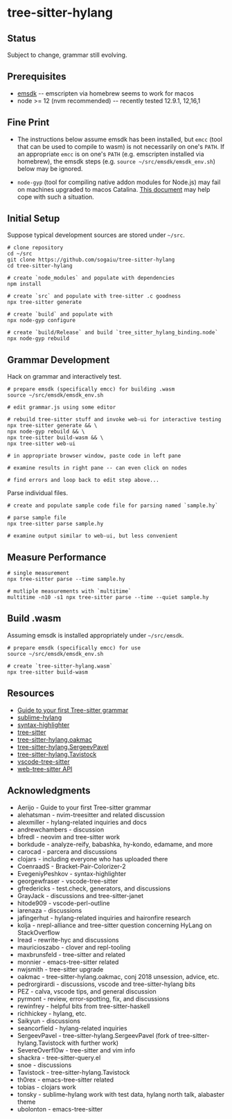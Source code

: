 # tree-sitter-hylang

## Status

Subject to change, grammar still evolving.

## Prerequisites

* [emsdk](https://emscripten.org/docs/getting_started/downloads.html#installation-instructions) -- emscripten via homebrew seems to work for macos
* node >= 12 (nvm recommended) -- recently tested 12.9.1, 12,16,1

## Fine Print

* The instructions below assume emsdk has been installed, but `emcc` (tool that can be used to compile to wasm) is not necessarily on one's `PATH`.  If an appropriate `emcc` is on one's `PATH` (e.g. emscripten installed via homebrew), the emsdk steps (e.g. `source ~/src/emsdk/emsdk_env.sh`) below may be ignored.

* `node-gyp` (tool for compiling native addon modules for Node.js) may fail on machines upgraded to macos Catalina. [This document](https://github.com/nodejs/node-gyp/blob/master/macOS_Catalina.md) may help cope with such a situation.

## Initial Setup

Suppose typical development sources are stored under `~/src`.

```
# clone repository
cd ~/src
git clone https://github.com/sogaiu/tree-sitter-hylang
cd tree-sitter-hylang

# create `node_modules` and populate with dependencies
npm install

# create `src` and populate with tree-sitter .c goodness
npx tree-sitter generate

# create `build` and populate with 
npx node-gyp configure

# create `build/Release` and build `tree_sitter_hylang_binding.node`
npx node-gyp rebuild
```

## Grammar Development

Hack on grammar and interactively test.

```
# prepare emsdk (specifically emcc) for building .wasm
source ~/src/emsdk/emsdk_env.sh

# edit grammar.js using some editor

# rebuild tree-sitter stuff and invoke web-ui for interactive testing
npx tree-sitter generate && \
npx node-gyp rebuild && \
npx tree-sitter build-wasm && \
npx tree-sitter web-ui

# in appropriate browser window, paste code in left pane

# examine results in right pane -- can even click on nodes

# find errors and loop back to edit step above...
```

Parse individual files.

```
# create and populate sample code file for parsing named `sample.hy`

# parse sample file
npx tree-sitter parse sample.hy

# examine output similar to web-ui, but less convenient
```

## Measure Performance

```
# single measurement
npx tree-sitter parse --time sample.hy

# mutliple measurements with `multitime`
multitime -n10 -s1 npx tree-sitter parse --time --quiet sample.hy
```

## Build .wasm

Assuming emsdk is installed appropriately under `~/src/emsdk`.

```
# prepare emsdk (specifically emcc) for use
source ~/src/emsdk/emsdk_env.sh

# create `tree-sitter-hylang.wasm`
npx tree-sitter build-wasm
```

## Resources

* [Guide to your first Tree-sitter grammar](https://gist.github.com/Aerijo/df27228d70c633e088b0591b8857eeef)
* [sublime-hylang](https://github.com/tonsky/sublime-hylang)
* [syntax-highlighter](https://github.com/EvgeniyPeshkov/syntax-highlighter)
* [tree-sitter](http://tree-sitter.github.io/tree-sitter/)
* [tree-sitter-hylang.oakmac](https://github.com/oakmac/tree-sitter-hylang)
* [tree-sitter-hylang.SergeevPavel](https://github.com/SergeevPavel/tree-sitter-hylang)
* [tree-sitter-hylang.Tavistock](https://github.com/Tavistock/tree-sitter-hylang)
* [vscode-tree-sitter](https://github.com/georgewfraser/vscode-tree-sitter)
* [web-tree-sitter API](https://github.com/tree-sitter/tree-sitter/blob/master/lib/binding_web/tree-sitter-web.d.ts)

## Acknowledgments

* Aerijo - Guide to your first Tree-sitter grammar
* alehatsman - nvim-treesitter and related discussion
* alexmiller - hylang-related inquiries and docs
* andrewchambers - discussion
* bfredl - neovim and tree-sitter work
* borkdude - analyze-reify, babashka, hy-kondo, edamame, and more
* carocad - parcera and discussions
* clojars - including everyone who has uploaded there
* CoenraadS - Bracket-Pair-Colorizer-2
* EvegeniyPeshkov - syntax-highlighter
* georgewfraser - vscode-tree-sitter
* gfredericks - test.check, generators, and discussions
* GrayJack - discussions and tree-sitter-janet
* hitode909 - vscode-perl-outline
* iarenaza - discussions
* jafingerhut - hylang-related inquiries and haironfire research
* kolja - nrepl-alliance and tree-sitter question concerning HyLang on StackOverflow
* lread - rewrite-hyc and discussions
* mauricioszabo - clover and repl-tooling
* maxbrunsfeld - tree-sitter and related
* monnier - emacs-tree-sitter related
* nwjsmith - tree-sitter upgrade
* oakmac - tree-sitter-hylang.oakmac, conj 2018 unsession, advice, etc.
* pedrorgirardi - discussions, vscode and tree-sitter-hylang bits
* PEZ - calva, vscode tips, and general discussion
* pyrmont - review, error-spotting, fix, and discussions
* rewinfrey - helpful bits from tree-sitter-haskell
* richhickey - hylang, etc.
* Saikyun - discussions
* seancorfield - hylang-related inquiries 
* SergeevPavel - tree-sitter-hylang.SergeevPavel (fork of tree-sitter-hylang.Tavistock with further work)
* SevereOverfl0w - tree-sitter and vim info
* shackra - tree-sitter-query.el
* snoe - discussions
* Tavistock - tree-sitter-hylang.Tavistock
* th0rex - emacs-tree-sitter related
* tobias - clojars work
* tonsky - sublime-hylang work with test data, hylang north talk, alabaster theme
* ubolonton - emacs-tree-sitter
